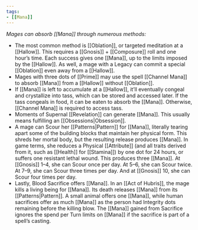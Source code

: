 ```yaml
---
tags:
- [[Mana]]
---
```


_Mages can absorb [[Mana]] through numerous methods:_
- The most common method is [[Oblation]], or targeted meditation at a [[Hallow]]. This requires a [[Gnosis]] + [[Composure]] roll and one hour’s time. Each success gives one [[Mana]], up to the limits imposed by the [[Hallow]]. As well, a mage with a Legacy can commit a special [[Oblation]] even away from a [[Hallow]].
- Mages with three dots of [[Prime]] may use the spell [[Channel Mana]] to absorb [[Mana]] from a [[Hallow]] without [[Oblation]].
- If [[Mana]] is left to accumulate at a [[Hallow]], it’ll eventually congeal and crystallize into tass, which can be stored and accessed later. If the tass congeals in food, it can be eaten to absorb the [[Mana]]. Otherwise, [[Channel Mana]] is required to access tass.
- Moments of Supernal [[Revelation]] can generate [[Mana]]. This usually means fulfilling an [[Obsessions|Obsession]].
- A mage can Scour her [[Patterns|Pattern]] for [[Mana]], literally tearing apart some of the building blocks that maintain her physical form. This shreds her mortal body, but the resulting release produces [[Mana]]. In game terms, she reduces a Physical [[Attribute]] (and all traits derived from it, such as [[Health]] for [[Stamina]]) by one dot for 24 hours, or suffers one resistant lethal wound. This produces three [[Mana]]. At [[Gnosis]] 1–4, she can Scour once per day. At 5–6, she can Scour twice. At 7–9, she can Scour three times per day. And at [[Gnosis]] 10, she can Scour four times per day.
- Lastly, Blood Sacrifice offers [[Mana]]. In an [[Act of Hubris]], the mage kills a living being for [[Mana]]. Its death releases [[Mana]] from its [[Patterns|Pattern]]. A small animal offers one [[Mana]], while human sacrifices offer as much [[Mana]] as the person had Integrity dots remaining before the killing blow. The [[Mana]] gained from Sacrifice ignores the spend per Turn limits on [[Mana]] if the sacrifice is part of a spell’s casting.